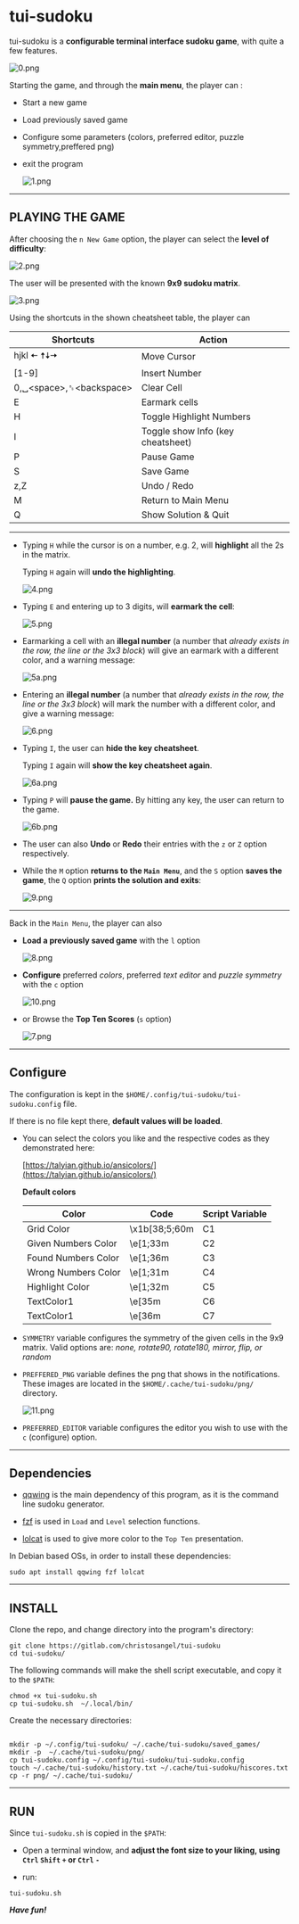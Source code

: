 # tui-sudoku

tui-sudoku is a **configurable terminal interface sudoku game**, with quite a few features.

 ![0.png](screenshots/0.png)



Starting the game, and through the **main menu**,
the player can :

- Start a new game 

- Load previously saved game

- Configure some parameters (colors, preferred editor, puzzle symmetry,preffered png)

- exit the program

     ![1.png](screenshots/1.png)

---

## PLAYING THE GAME

After choosing the `n New Game` option, the player can select the **level of difficulty**:

![2.png](screenshots/2.png)

The user will be presented with the known **9x9 sudoku matrix**.

![3.png](screenshots/3.png)

Using the shortcuts in the shown cheatsheet table, the player can


|Shortcuts     |Action     |
|-----|-----|
|  hjkl 🠄 🠅🠇🠆    | Move Cursor    |
| [1-9]    | Insert Number    |
|0,␣<space\>,␈<backspace\>       |Clear Cell     |
|  E   | Earmark cells|
|H|Toggle Highlight Numbers|
|I|Toggle show Info (key cheatsheet)|
|P|Pause Game
|S|Save Game|
|z,Z| Undo / Redo |
|M|Return to Main Menu|
|Q|Show Solution & Quit|



---

- Typing `H` while the cursor is on a number, e.g. 2, will **highlight** all the 2s in the matrix.

    Typing `H` again will **undo the highlighting**.

    ![4.png](screenshots/4.png)

- Typing `E` and entering up to 3 digits, will **earmark the cell**:

     ![5.png](screenshots/5.png)

- Earmarking a cell with an **illegal number** (a number that *already exists in the row, the line or the 3x3 block*) will give an earmark with a different color, and a warning message:

    ![5a.png](screenshots/5a.png)

- Entering an **illegal number** (a number that *already exists in the row, the line or the 3x3 block*) will mark the number with a different color, and give a warning message:

    ![6.png](screenshots/6.png)


- Typing `I`, the user can **hide the key cheatsheet**.

    Typing `I` again will **show the key cheatsheet again**.

    ![6a.png](screenshots/6a.png)

- Typing `P` will **pause the game.** By hitting any key, the user can return to the game.

    ![6b.png](screenshots/6b.png)

- The user can also **Undo** or **Redo** their entries with the `z` or `Z` option respectively.

- While the `M` option **returns to the `Main Menu`**, and the `S` option **saves the game**, the `Q` option **prints the solution and exits**:

    ![9.png](screenshots/9.png)


---


Back in the `Main Menu`, the player can also

- **Load a previously saved game** with the `l` option

    ![8.png](screenshots/8.png)

- **Configure** preferred _colors_, preferred _text editor_ and _puzzle symmetry_ with the `c` option

    ![10.png](screenshots/10.png)

- or Browse the **Top Ten Scores** (`s` option)

    ![7.png](screenshots/7.png)

---

## Configure

The configuration is kept in the `$HOME/.config/tui-sudoku/tui-sudoku.config` file.

If there is no file kept there, **default values will be loaded**.


- You can select the colors you like and the respective codes as they demonstrated here:

    [https://talyian.github.io/ansicolors/](https://talyian.github.io/ansicolors/)

  **Default colors**

  | Color    | Code    | Script Variable    |
  |-----|-----|-----|
  |Grid Color|\x1b[38;5;60m|	C1|
  |Given Numbers Color	|\e[1;33m|C2|
  |Found Numbers Color	|\e[1;36m|C3|
  |Wrong Numbers Color	|\e[1;31m|C4|
  |Highlight Color	|\e[1;32m|C5|
  |TextColor1	|\e[35m|C6|
  |TextColor1	|\e[36m|C7|

- `SYMMETRY` variable configures the symmetry of the given cells in the 9x9 matrix. Valid options are:
_none, rotate90, rotate180, mirror, flip, or random_

- `PREFFERED_PNG` variable defines the png that shows in the notifications. These images are located in the `$HOME/.cache/tui-sudoku/png/` directory.

     ![11.png](screenshots/11.png)

- `PREFERRED_EDITOR` variable configures the editor you wish to use with the `c` (configure) option.

---

## Dependencies

- [qqwing](https://qqwing.com/download.html) is the main dependency of this program, as it is the command line sudoku generator.

- [fzf](https://github.com/junegunn/fzf) is used in `Load` and `Level` selection functions.

- [lolcat](https://github.com/busyloop/lolcat) is used to give more color to the `Top Ten` presentation.

In Debian based OSs, in order to install these dependencies:

```
sudo apt install qqwing fzf lolcat
```

---

## INSTALL

Clone the repo, and change directory into the program's directory:
```
git clone https://gitlab.com/christosangel/tui-sudoku
cd tui-sudoku/
```
The following commands will make the shell script executable, and copy it to the `$PATH`:
```
chmod +x tui-sudoku.sh
cp tui-sudoku.sh  ~/.local/bin/
```
Create the necessary directories:

```

mkdir -p ~/.config/tui-sudoku/ ~/.cache/tui-sudoku/saved_games/
mkdir -p  ~/.cache/tui-sudoku/png/
cp tui-sudoku.config ~/.config/tui-sudoku/tui-sudoku.config
touch ~/.cache/tui-sudoku/history.txt ~/.cache/tui-sudoku/hiscores.txt
cp -r png/ ~/.cache/tui-sudoku/

```

---

## RUN

Since `tui-sudoku.sh` is copied in the `$PATH`:

- Open a terminal window, and **adjust the font size to your liking, using `Ctrl` `Shift` `+` or `Ctrl`  `-`**

- run:

```
tui-sudoku.sh
```

___Have fun!___
